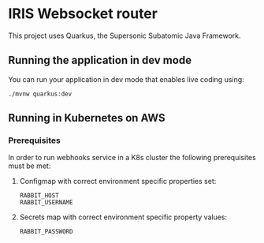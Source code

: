 # IRIS Websocket router

This project uses Quarkus, the Supersonic Subatomic Java Framework.

## Running the application in dev mode

You can run your application in dev mode that enables live coding using:
```
./mvnw quarkus:dev
```


## Running in Kubernetes on AWS

### Prerequisites

In order to run webhooks service in a K8s cluster the following prerequisites must be met:
1. Configmap with correct environment specific properties set:<br />
   ```properties
   RABBIT_HOST
   RABBIT_USERNAME
   ```
2. Secrets map with correct environment specific property values:
   ```properties
   RABBIT_PASSWORD
   ```
